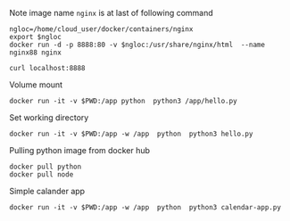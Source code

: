 Note image name `nginx` is at last of following command
```
ngloc=/home/cloud_user/docker/containers/nginx
export $ngloc
docker run -d -p 8888:80 -v $ngloc:/usr/share/nginx/html  --name nginx88 nginx

curl localhost:8888

```
Volume mount
```
docker run -it -v $PWD:/app python  python3 /app/hello.py
```
Set working directory
```
docker run -it -v $PWD:/app -w /app  python  python3 hello.py
```

Pulling python image from docker hub
```
docker pull python
docker pull node
```
Simple calander app
```
docker run -it -v $PWD:/app -w /app  python  python3 calendar-app.py
```